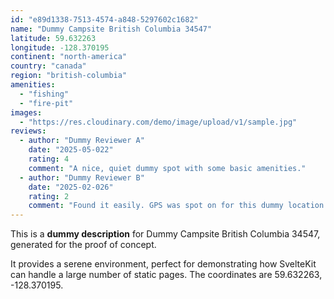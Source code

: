 ```yaml
---
id: "e89d1338-7513-4574-a848-5297602c1682"
name: "Dummy Campsite British Columbia 34547"
latitude: 59.632263
longitude: -128.370195
continent: "north-america"
country: "canada"
region: "british-columbia"
amenities:
  - "fishing"
  - "fire-pit"
images:
  - "https://res.cloudinary.com/demo/image/upload/v1/sample.jpg"
reviews:
  - author: "Dummy Reviewer A"
    date: "2025-05-022"
    rating: 4
    comment: "A nice, quiet dummy spot with some basic amenities."
  - author: "Dummy Reviewer B"
    date: "2025-02-026"
    rating: 2
    comment: "Found it easily. GPS was spot on for this dummy location."
---
```


This is a **dummy description** for Dummy Campsite British Columbia 34547, generated for the proof of concept.

It provides a serene environment, perfect for demonstrating how SvelteKit can handle a large number of static pages. The coordinates are 59.632263, -128.370195.
